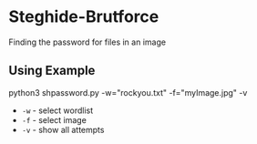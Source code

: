 # Steghide-Brutforce
Finding the password for files in an image

## Using Example
python3 shpassword.py -w="rockyou.txt" -f="myImage.jpg" -v

- `-w` - select wordlist
- `-f` - select image
- `-v` - show all attempts
